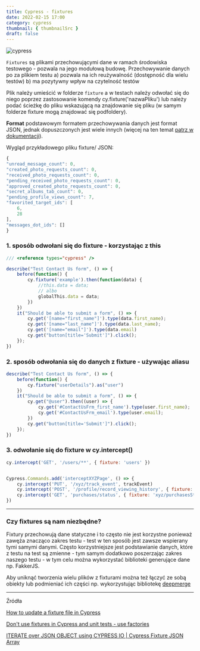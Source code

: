 ```yaml
---
title: Cypress - fixtures
date: 2022-02-15 17:00
category: cypress
thumbnail: { thumbnailSrc }
draft: false
---
```


![cypress](https://www.cypress.io/static/cypress-io-logo-social-share-8fb8a1db3cdc0b289fad927694ecb415.png)

`Fixtures` są plikami przechowującymi dane w ramach środowiska testowego - pozwala na jego modułową budowę. Przechowywanie danych po za plikiem testu a) pozwala na ich reużywalność (dostępność dla wielu testów) b) ma pozytywny wpływ na czytelność testów

Plik należy umieścić w folderze `fixture` a w testach należy odwołać się do niego poprzez zastosowanie komendy cy.fixture('nazwaPliku') lub należy podać ścieżkę do pliku wskazującą na znajdowanie się pliku (w samym folderze fixture mogą znajdować się podfoldery).


**Format** podstawowym formatem przechowywania danych jest format JSON, jednak dopuszczonych jest wiele innych (więcej na ten temat [patrz w dokumentacji](https://docs.cypress.io/api/commands/fixture#JSON)).


Wygląd przykładowego pliku fixture/ JSON:

```js
{
"unread_message_count": 0,
"created_photo_requests_count": 0,
"received_photo_requests_count": 0,
"pending_received_photo_requests_count": 0,
"approved_created_photo_requests_count": 0,
"secret_albums_tab_count": 0,
"pending_profile_views_count": 7,
"favorited_target_ids": [
    6,
    28
],
"messages_dot_ids": []
}
```


### 1. sposób odwołani się do fixture - korzystając z this

```js
/// <reference types="cypress" />

describe("Test Contact Us form", () => {
    before(function() {
        cy.fixture('example').then(function(data) {
            //this.data = data;
            // albo
            globalThis.data = data;
        })
    })
    it("Should be able to submit a form", () => { 
        cy.get('[name="first_name"]').type(data.first_name);
        cy.get('[name="last_name"]').type(data.last_name);
        cy.get('[name="email"]').type(data.email)
        cy.get("button[title='Submit']").click();
    });
})
```


### 2. sposób odwołania się do danych z fixture - używając aliasu

```js
describe("Test Contact Us form", () => {
    before(function() {
        cy.fixture("userDetails").as("user")
    })
    it("Should be able to submit a form", () => {
        cy.get("@user").then((user) => {
            cy.get('#ContactUsFrm_first_name').type(user.first_name);
            cy.get('#ContactUsFrm_email').type(user.email);
        })
        cy.get("button[title='Submit']").click();
    });
})
```

### 3. odwołanie się do fixture w cy.intercept()

```js
cy.intercept('GET', '/users/**', { fixture: 'users' })


Cypress.Commands.add('interceptXYZPage', () => {
    cy.intercept('PUT', '/xyz/track_event', trackEvent)
    cy.intercept('POST', '/profile/record_viewing_history', { fixture: 'xyz/recordViewingHistory' })
    cy.intercept('GET', 'purchases/status', { fixture: 'xyz/purchasesStatus' })
})
```

---
### Czy fixtures są nam niezbędne?

Fixtury przechowują dane statyczne i to często nie jest korzystne ponieważ zawęża znacząco zakres testu - test w ten sposób jest zawsze wspierany tymi samymi danymi. Często korzystniejsze jest podstawianie danych, które z testu na test są zmienne - tym samym dodatkowo poszerzając zakres naszego testu - w tym celu można wykorzystać biblioteki generujące dane np. FakkerJS.


Aby uniknąć tworzenia wielu plików z fixturami można też łączyć ze sobą obiekty lub podmieniać ich części np. wykorzystując bibliotekę [deepmerge](https://www.npmjs.com/package/deepmerge)

----
Źródła

[How to update a fixture file in Cypress](https://stackoverflow.com/questions/65012366/how-to-update-a-fixture-file-in-cypress)

[Don't use fixtures in Cypress and unit tests - use factories](https://dev.to/dgreene1/don-t-use-fixtures-in-cypress-and-unit-tests-use-factories-5cnh)

[ITERATE over JSON OBJECT using CYPRESS IO | Cypress Fixture JSON Array](https://www.youtube.com/watch?v=rEJFrj2mZdc)